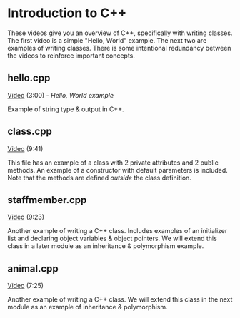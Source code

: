 # Introduction to C++

These videos give you an overview of C++, specifically with writing classes.  The first video is a simple "Hello, World" example.  The next two are examples of writing classes.  There is some intentional redundancy between the videos to reinforce important concepts.

## hello.cpp

[Video](https://youtu.be/gwqQQ-XUS0Y) (3:00) - *Hello, World example*

Example of string type & output in C++.

## class.cpp

[Video](https://youtu.be/Lkg26IsN644) (9:41)

This file has an example of a class with 2 private attributes and 2 public methods. An example of a constructor with default parameters is included.  Note that the methods are defined *outside* the class definition.

## staffmember.cpp

[Video](https://youtu.be/QTv_mc7v38s) (9:23)

Another example of writing a C++ class.  Includes examples of an initializer list and declaring object variables & object pointers.  We will extend this class in a later module as an inheritance & polymorphism example.

## animal.cpp

[Video](https://youtu.be/CDa1CPXONg4) (7:25)

Another example of writing a C++ class.  We will extend this class in the next module as an example of inheritance & polymorphism.
